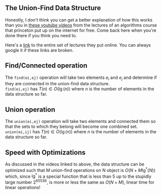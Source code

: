 ## The Union-Find Data Structure  

Honestly, I don't think you can get a better explanation of how this works than you in [these youtube videos](https://www.youtube.com/watch?v=8mYfZeHtdNc&list=PLe-ggMe31CTexoNYnMhbHaWhQ0dvcy43t&index=1) from the lectures of an algorithms course that princeton put up on the internet for free.  Come back here when you're done there if you think you need to.  

Here's a [link](https://www.youtube.com/channel/UCirCLaGiw_zT6vJNI_At6ag) to the entire set of lectures they put online.  You can always google it if these links are broken.  

## Find/Connected operation

The `find(ei,ej)` operation will take two elements $e_i$ and $e_j$ and determine if they are connected in the union-find data structure.  
`find(ei,ej)` has $T(n) \in O(\lg(n))$ where $n$ is the number of elements in the data structure so far.  

## Union operation

The `union(ei,ej)` operation will take two elements and connected them so that the sets to which they belong will become one combined set.  
`union(ei,ij)` has $T(n) \in O(\lg(n))$ where $n$ is the number of elements in the data structure so far.  

## Speed with Optimizations  

As discussed in the videos linked to above, the data structure can be optimized such that M union-find operations on N object is $O(N + M \lg^{*}(N))$ which, since $\lg^{*}$ is a special function that is less than 5 up to the stupidly large number $2^{65536}$, is more or less the same as $O(N + M)$, linear time for linear operations!  

